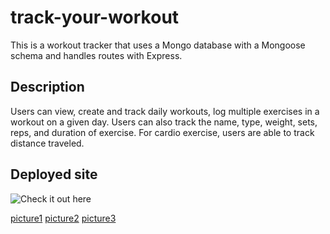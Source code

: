 # track-your-workout
This is a workout tracker that uses a Mongo database with a Mongoose schema and handles routes with Express.

## Description

Users can view, create and track daily workouts, log multiple exercises in a workout on a given day. Users can also track the name, type, weight, sets, reps, and duration of exercise. For cardio exercise, users are able to track distance traveled.

## Deployed site
![Check it out here](https://pure-inlet-27177.herokuapp.com/)

[picture1](.public/assets/img/1.PNG)
[picture2](./public/assets/img/2.PNG)
[picture3](./public/assets/img/3.PNG)
